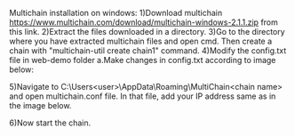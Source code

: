 Multichain installation on windows:
1)Download multichain https://www.multichain.com/download/multichain-windows-2.1.1.zip from this link.
2)Extract the files downloaded in a directory.
3)Go to the directory where you have extracted multichain files and open cmd. Then create a chain with "multichain-util create chain1" command.
4)Modify the config.txt file in web-demo folder
a.Make changes in config.txt according to image below:

5)Navigate to C:\Users\<user>\AppData\Roaming\MultiChain\<chain name> and open multichain.conf file. In that file, add your IP address same as in the image below. 

6)Now start the chain.
